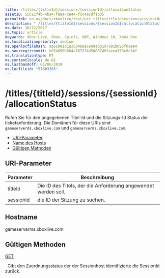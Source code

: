 ```yaml
---
title: /titles/{titleId}/sessions/{sessionId}/allocationStatus
assetID: 55611f4b-4ba4-fa9a-ce44-fcc4a6df1b35
permalink: en-us/docs/xboxlive/rest/uri-titlestitleidsessionssessionidallocationstatus.html
description: " /titles/{titleId}/sessions/{sessionId}/allocationStatus"
ms.date: 10/12/2017
ms.topic: article
keywords: Xbox Live, Xbox, Spiele, UWP, Windows 10, Xbox One
ms.localizationpriority: medium
ms.openlocfilehash: aa66b81d1e363488a6969ab31d7091b695f09ae4
ms.sourcegitcommit: b034650b684a767274d5d88746faeea373c8e34f
ms.translationtype: MT
ms.contentlocale: de-DE
ms.lasthandoff: 03/06/2019
ms.locfileid: "57603305"
---
```

# <a name="titlestitleidsessionssessionidallocationstatus"></a>/titles/{titleId}/sessions/{sessionId}/allocationStatus
Rufen Sie für den angegebenen Titel-Id und die Sitzungs-Id Status der ticketanforderung. Die Domänen für diese URIs sind `gameserverds.xboxlive.com` und `gameserverms.xboxlive.com`.
 
  * [URI-Parameter](#ID4EU)
  * [Name des Hosts](#ID4EPB)
  * [Gültigen Methoden](#ID4EWB)
 
<a id="ID4EU"></a>

 
## <a name="uri-parameters"></a>URI-Parameter
 
| Parameter| Beschreibung| 
| --- | --- | 
| titleId| Die ID des Titels, der die Anforderung angewendet werden soll.| 
| sessionId| die ID der Sitzung zu suchen.| 
  
<a id="ID4EPB"></a>

 
## <a name="host-name"></a>Hostname
 
gameserverms.xboxlive.com
  
<a id="ID4EWB"></a>

 
## <a name="valid-methods"></a>Gültigen Methoden
  
[GET](uri-titlestitleidsessionssessionidallocationstatus-get.md)
 
&nbsp;&nbsp;Gibt den Zuordnungsstatus der der Sessionhost identifizierte die SessionId zurück.
   